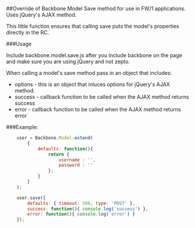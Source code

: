 ##Override of Backbone Model Save method for use in FW/1 applications.  Uses jQuery's AJAX method.  

This little function ensures that calling save puts the model's properties directly in the RC.

###Usage

Include backbone.model.save.js after you include backbone on the page and make sure you are using jQuery and not zepto.

When calling a model's save method pass in an object that includes:
* options - this is an object that inluces options for jQuery's AJAX method.
* success - callback function to be called when the AJAX method returns success
* error - callback function to be called when the AJAX method returns error

###Example:

```js
	user = Backbone.Model.extend(
		{
			defaults: function(){
				return {
					username : '',
					password : ''
				};
			}
		}
	);

	user.save({
		defaults: { timeout: 500, type: 'POST' },
		success: function(){ console.log('success') },
		error: function(){ console.log('error') }
	});
```